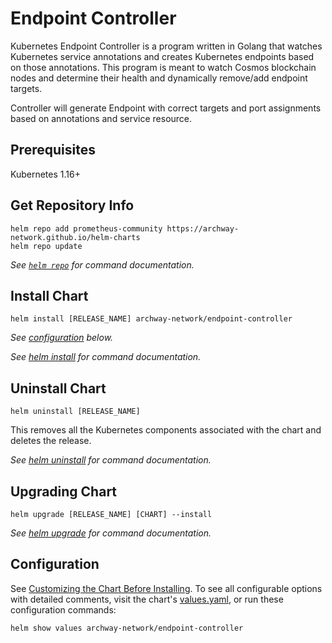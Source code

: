 # Endpoint Controller

Kubernetes Endpoint Controller is a program written in Golang that watches Kubernetes service annotations and creates Kubernetes endpoints based on those annotations. This program is meant to watch Cosmos blockchain nodes and determine their health and dynamically remove/add endpoint targets.

Controller will generate Endpoint with correct targets and port assignments based on annotations and service resource.

## Prerequisites

Kubernetes 1.16+

## Get Repository Info

```console
helm repo add prometheus-community https://archway-network.github.io/helm-charts
helm repo update
```

_See [`helm repo`](https://helm.sh/docs/helm/helm_repo/) for command documentation._

## Install Chart

```console
helm install [RELEASE_NAME] archway-network/endpoint-controller
```

_See [configuration](#configuration) below._

_See [helm install](https://helm.sh/docs/helm/helm_install/) for command documentation._

## Uninstall Chart

```console
helm uninstall [RELEASE_NAME]
```

This removes all the Kubernetes components associated with the chart and deletes the release.

_See [helm uninstall](https://helm.sh/docs/helm/helm_uninstall/) for command documentation._

## Upgrading Chart

```console
helm upgrade [RELEASE_NAME] [CHART] --install
```

_See [helm upgrade](https://helm.sh/docs/helm/helm_upgrade/) for command documentation._

## Configuration

See [Customizing the Chart Before Installing](https://helm.sh/docs/intro/using_helm/#customizing-the-chart-before-installing). To see all configurable options with detailed comments, visit the chart's [values.yaml](./values.yaml), or run these configuration commands:

```console
helm show values archway-network/endpoint-controller
```
